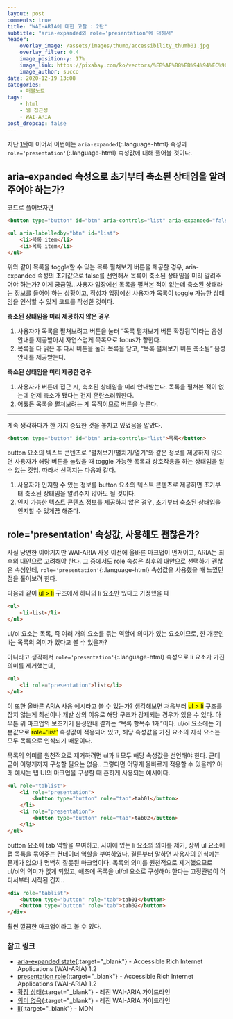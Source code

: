```yaml
---
layout: post
comments: true
title: "WAI-ARIA에 대한 고찰 : 2탄"
subtitle: "aria-expanded와 role='presentation'에 대해서"
header:
    overlay_image: /assets/images/thumb/accessibility_thumb01.jpg
    overlay_filter: 0.4
    image_position-y: 17%
    image_link: https://pixabay.com/ko/vectors/%EB%AF%B8%EB%94%94%EC%96%B4-%EB%93%A4%EC%96%B4-%EC%B0%B8%EC%A1%B0-%ED%86%A0%ED%81%AC-2288459/
    image_author: succo
date: 2020-12-19 13:08
categories:
    - 퍼블노트
tags:
    - html
    - 웹 접근성
    - WAI-ARIA
post_dropcap: false
---
```


지난 [1탄](/2020/11/15/about-wai-aria/)에 이어서 이번에는 ```aria-expanded```{:.language-html} 속성과 ```role='presentation'```{:.language-html} 속성값에 대해 풀어볼 것이다.

## aria-expanded 속성으로 초기부터 축소된 상태임을 알려주어야 하는가?

코드로 풀어보자면

```html
<button type="button" id="btn" aria-controls="list" aria-expanded="false">목록 펼쳐보기</button>

<ul aria-labelledby="btn" id="list">
    <li>목록 item</li>
    <li>목록 item</li>
</ul>
```

위와 같이 목록을 toggle할 수 있는 목록 펼쳐보기 버튼을 제공할 경우, aria-expanded 속성의 초기값으로 false를 선언해서 목록이 축소된 상태임을 미리 알려주어야 하는가? 이게 궁금함.. 사용자 입장에선 목록을 펼쳐본 적이 없는데 축소된 상태라는 정보를 들어야 하는 상황이고, 작성자 입장에선 사용자가 목록이 toggle 가능한 상태임을 인식할 수 있게 코드를 작성한 것이다.

**축소된 상태임을 미리 제공하지 않은 경우**

1. 사용자가 목록을 펼쳐보려고 버튼을 눌러 &ldquo;목록 펼쳐보기 버튼 확장됨&rdquo;이라는 음성안내를 제공받아서 자연스럽게 목록으로 focus가 향한다.
2. 목록을 다 읽은 후 다시 버튼을 눌러 목록을 닫고, &ldquo;목록 펼쳐보기 버튼 축소됨&rdquo; 음성안내를 제공받는다.

**축소된 상태임을 미리 제공한 경우**

1. 사용자가 버튼에 접근 시, 축소된 상태임을 미리 안내받는다. 목록을 펼쳐본 적이 없는데 언제 축소가 됐다는 건지 혼란스러워한다.
2. 어쨌든 목록을 펼쳐보려는 게 목적이므로 버튼을 누른다.

---

계속 생각하다가 한 가지 중요한 것을 놓치고 있었음을 알았다.

```html
<button type="button" id="btn" aria-controls="list">목록</button>
```

button 요소의 텍스트 콘텐츠로 &ldquo;펼쳐보기/펼치기/열기&rdquo;와 같은 정보를 제공하지 않으면 사용자가 해당 버튼을 눌렀을 때 toggle 가능한 목록과 상호작용을 하는 상태임을 알 수 없는 것임. 따라서 선택지는 다음과 같다.

1. 사용자가 인지할 수 있는 정보를 button 요소의 텍스트 콘텐츠로 제공하면 초기부터 축소된 상태임을 알려주지 않아도 될 것이다.
2. 인지 가능한 텍스트 콘텐츠 정보를 제공하지 않은 경우, 초기부터 축소된 상태임을 인지할 수 있게끔 해준다.

## role='presentation' 속성값, 사용해도 괜찮은가?

사실 당연한 이야기지만 WAI-ARIA 사용 이전에 올바른 마크업이 먼저이고, ARIA는 최후의 대안으로 고려해야 한다. 그 중에서도 role 속성은 최후의 대안으로 선택하기 괜찮은 속성인데, ```role='presentation'```{:.language-html} 속성값을 사용했을 때 느꼈던 점을 풀어보려 한다.

다음과 같이 <mark>ul > li</mark> 구조에서 하나의 li 요소만 있다고 가정했을 때

```html
<ul>
    <li>list</li>
</ul>
```

ul/ol 요소는 목록, 즉 여러 개의 요소를 묶는 역할에 의미가 있는 요소이므로, 한 개뿐인 li는 목록의 의미가 있다고 볼 수 있을까?

아니라고 생각해서 ```role='presentation'```{:.language-html} 속성으로 li 요소가 가진 의미를 제거했는데,

```html
<ul>
    <li role="presentation">list</li>
</ul>
```

이 또한 올바른 ARIA 사용 예시라고 볼 수 있는가? 생각해보면 처음부터 <mark>ul > li</mark> 구조를 잡지 않는게 최선이나 개발 상의 이유로 해당 구조가 강제되는 경우가 있을 수 있다. 아무튼 위 마크업의 보조기기 음성안내 결과는 &ldquo;목록 항목수 1개&rdquo;이다. ul/ol 요소에는 기본값으로 <mark>role='list'</mark> 속성값이 적용되어 있고, 해당 속성값을 가진 요소의 자식 요소는 모두 목록으로 인식되기 때문이다.

목록의 의미를 원천적으로 제거하려면 ul과 li 모두 해당 속성값을 선언해야 한다. 근데 굳이 이렇게까지 구성할 필요는 없음.. 그렇다면 어떻게 올바르게 적용할 수 있을까? 아래 예시는 탭 UI의 마크업을 구성할 때 흔하게 사용되는 예시이다.

```html
<ul role="tablist">
    <li role="presentation">
        <button type="button" role="tab">tab01</button>
    </li>
    <li role="presentation">
        <button type="button" role="tab">tab02</button>
    </li>
</ul>
```

button 요소에 tab 역할을 부여하고, 사이에 있는 li 요소의 의미를 제거, 상위 ul 요소에 탭 목록을 묶어주는 컨테이너 역할을 부여하였다. 결론부터 말하면 사용자의 인식에는 문제가 없으나 명백히 잘못된 마크업이다. 목록의 의미를 원천적으로 제거했으므로 ul/ol의 의미가 없게 되었고, 애초에 목록을 ul/ol 요소로 구성해야 한다는 고정관념이 어디서부터 시작된 건지..

```html
<div role="tablist">
    <button type="button" role="tab">tab01</button>
    <button type="button" role="tab">tab02</button>
</div>
```

훨씬 깔끔한 마크업이라고 볼 수 있다.

### 참고 링크

* [aria-expanded state](https://w3c.github.io/aria/#aria-expanded){:target="_blank"} - Accessible Rich Internet Applications (WAI-ARIA) 1.2
* [presentation role](https://w3c.github.io/aria/#presentation){:target="_blank"} - Accessible Rich Internet Applications (WAI-ARIA) 1.2
* [확장 상태](https://github.com/lezhin/accessibility/blob/master/aria/README.md#aria-expanded){:target="_blank"} - 레진 WAI-ARIA 가이드라인
* [의미 없음](https://github.com/lezhin/accessibility/blob/master/aria/README.md#none){:target="_blank"} - 레진 WAI-ARIA 가이드라인
* [li](https://developer.mozilla.org/ko/docs/Web/HTML/Element/li){:target="_blank"} - MDN